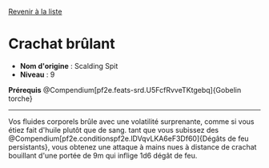 [Revenir à la liste](list.md)

# Crachat brûlant

 * **Nom d'origine** : Scalding Spit
 * **Niveau** : 9


<p><span id="ctl00_MainContent_DetailedOutput"><strong>Prérequis</strong> @Compendium[pf2e.feats-srd.U5FcfRvveTKtgebq]{Gobelin torche}<br></span></p>
<hr>
<p>Vos fluides corporels brûle avec une volatilité surprenante, comme si vous étiez fait d'huile plutôt que de sang. tant que vous subissez des @Compendium[pf2e.conditionspf2e.lDVqvLKA6eF3Df60]{Dégâts de feu persistants}, vous obtenez une attaque à mains nues à distance de crachat bouillant d'une portée de 9m qui inflige 1d6 dégât de feu.&nbsp;</p>